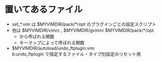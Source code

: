 # 置いてあるファイル

* set\_\*.vim は $MYVIMDIR/pack/\*/opt のプラグインごとの設定スクリプト
* 他は $MYVIMDIR/vimrc , $MYVIMDIR/gvimrc $MYVIMDIR/pack/\*/opt
  * から呼ばれる関数
  * キーマップによって呼ぼれる関数
* $MYVIMDIR/autoload/undo\_ftplugin.vim  
  b:undo\_ftplugin で指定するファイル・タイプ別設定のリセット用
